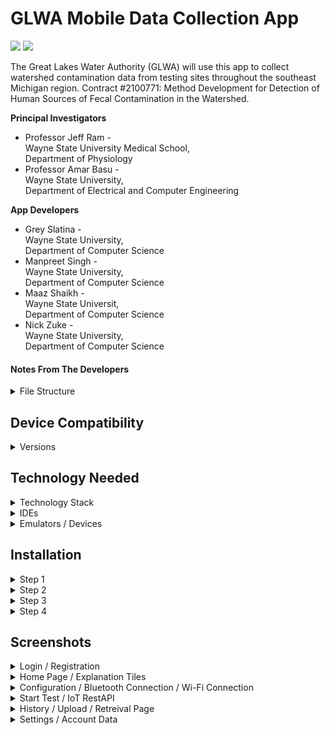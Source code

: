 # GLWA Mobile Data Collection App

<img src="https://glwa.wpenginepowered.com/wp-content/uploads/2018/06/logo-glwa.svg" height=120> <img src="https://github.com/mblabwsu/glwa/assets/56197948/23c91bcf-a5b9-4df1-9209-9f595a8cbe62" height=120>


The Great Lakes Water Authority (GLWA) will use this app to collect watershed contamination data from testing sites throughout the southeast Michigan region. Contract #2100771: Method Development for Detection of Human Sources of Fecal Contamination in the Watershed.

**Principal Investigators**
- Professor Jeff Ram -<br />
Wayne State University Medical School,<br />
Department of Physiology
- Professor Amar Basu -<br />
Wayne State University,<br />
Department of Electrical and Computer Engineering

**App Developers**
* Grey Slatina -<br />
Wayne State University,<br />
Department of Computer Science
* Manpreet Singh -<br />
Wayne State University,<br />
Department of Computer Science
* Maaz Shaikh -<br />
Wayne State Universit,<br />
Department of Computer Science
* Nick Zuke -<br />
Wayne State University,<br />
Department of Computer Science

#### Notes From The Developers
<details>
<summary>File Structure</summary>
    
    In our codebase we opted for a specific file structure
    to help with a request for scalability. You'll notice
    a 'feature first' methodology. Meaning we broke the
    features into seperate folders. Therefore the is some
    explaining need for the following folders.

<details>
<summary>Widgets</summary>

    Here is where we stored all built widgets that live
    within a feature. These could be auto generated tile
    cards, app bars, and controllers.


</details>

<details>
<summary>Assets</summary>

    Here we have stored all assests used in the project,
    this is different from the screenshots folder. This
    contains logos and icons used.


</details>

<details>
<summary>Services</summary>

    Since this application connects to an external IoT
    device we needed a place to store this code. Here
    will contain all the Python scripts and servers for
    the IoT device.

</details>

</details>


## Device Compatibility
<details>
<summary>Versions</summary>

- IOS: v11.0
- Android: v8.0 api 26

</details>

## Technology Needed

<details>
<summary>Technology Stack</summary>
<b>Important:</b>

    The application runs with a Flutter framework using
    primarily Dart for its main programming language. When
    installing Flutter, Dart will be installed as well.

- [Flutter](https://docs.flutter.dev/get-started/install)
- [Python](https://www.datacamp.com/blog/how-to-install-python)
- [FirebaseCLI](https://firebase.google.com/docs/cli#install-cli-windows)
- [FirebaseSKD](https://firebase.google.com/docs/flutter/setup?platform=ios)

</details>

<details>
<summary>IDEs</summary>
<b>Important:</b>

    The development team primarily used VScode for everything
    related to this application. Any IDE that supports Flutter,
    Dart, and the required emulators should suffice. But our
    set up instructions will be for VScode.

- [VScode](https://code.visualstudio.com/download)

</details>

<details>
    <summary>Emulators / Devices</summary>
    <br>

    1. Apple Device [Developer Mode]

    2. Android Device [Developer Mode]

    3. IOS Emulator

    4. Android Emulator

</details>

## Installation
<details>
<summary>Step 1</summary>
<b>Important</b>:

    Make sure you have installed all required technologies
    before beginning this step!

<b>Clone the Repository</b> <br />
&ensp;Run this command in your terminal:

    git clone https://github.com/Greysushii/microbial_source_tracking.git

<b>Repository Help</b> <br />
&ensp; - [GitHub](https://docs.github.com/en/repositories/creating-and-managing-repositories/cloning-a-repository)

</details>

<details>
<summary>Step 2</summary>
<b>Being on the correct branch</b><br />
&ensp;Run this commands in your terminal:

    git checkout 'name of branch being targeted'

&ensp;For the most recent version of the application checkout the main branch &ensp;in the repository.

&ensp;The Development branch holds the most recent commits.


</details>

<details>
<summary>Step 3</summary>
<b>Resolving Dependencies</b><br />
&ensp;Run these commands in order to resolve any dependencies issues:

    flutter clean
    flutter pub get     
      
</details>

<details>
<summary>Step 4</summary>
<b>Change Emulators:</b><br />
&ensp;While in VScode:

    1. Windows [control+shift+p]
    2. MacOS   [command+shift+p]

&ensp;This will bring up the search function in VScode<br />
&ensp;Enter the following command:

    flutter: select device
   
&ensp;This will bring up your select device menu.<br />
&ensp;Select from the listed devices.<br />
&ensp;Once a target device is selected, run the application with F5.
    
</details>

## Screenshots

<details>
<summary>Login / Registration</summary>

<img src="Screenshots/Login Page(APP).png" alt="Login" width="180"/>
<img src="Screenshots/Registration Page(APP).png" alt="Register" width="180"/>

</details>

<details>
<summary>Home Page / Explanation Tiles</summary>

<img src="Screenshots/Home Page(APP).png" alt="Home" width="180"/>
<img src="Screenshots/Home Page Tile(APP).png" alt="Tiles" width="180"/>

</details>

<details>
<summary>Configuration / Bluetooth Connection / Wi-Fi Connection </summary>

<img src="Screenshots/Config Page(APP).png" alt="Config" width="180"/>
<img src="Screenshots/Bluetooth Page(APP).png" alt="BLE" width="180"/>
<img src="Screenshots/Wifi Page(APP).png" alt="Wifi" width="180"/>

</details>

<details>
<summary>Start Test / IoT RestAPI </summary>

<img src="Screenshots/Start Test(APP).png" alt="Start" width="180"/>
<img src="Screenshots/Pi DataPipe(APP).png" alt="Pi" width="720" height="400"/>

</details>

<details>
<summary>History / Upload / Retreival Page</summary>

<img src="Screenshots/History Page(APP).png" alt="History" width="180"/>
<img src="Screenshots/Upload Popup(APP).png" alt="Upload" width="180"/>
<img src="Screenshots/Results Page(APP).png" alt="Results" width="180"/>

</details>

<details>
<summary>Settings / Account Data</summary>

<img src="Screenshots/Settings Page(APP).png" alt="Settings" width="180"/>
<img src="Screenshots/Account Settings(APP).png" alt="Account" width="180"/>


</details>

